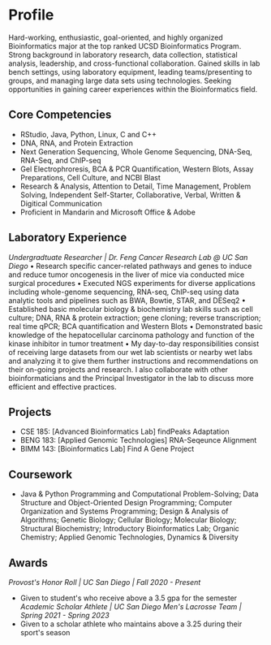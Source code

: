 # Profile
Hard-working, enthusiastic, goal-oriented, and highly organized Bioinformatics major at the top ranked UCSD Bioinformatics Program. Strong background in laboratory research, data collection, statistical analysis, leadership, and cross-functional collaboration. Gained skills in lab bench settings, using laboratory equipment, leading teams/presenting to groups, and managing large data sets using technologies. Seeking opportunities in gaining career experiences within the Bioinformatics field.
## Core Competencies
- RStudio, Java, Python, Linux, C and C++
- DNA, RNA, and Protein Extraction
- Next Generation Sequencing, Whole Genome Sequencing, DNA-Seq, RNA-Seq, and ChIP-seq
- Gel Electrophroresis, BCA & PCR Quantification, Western Blots, Assay Preparations, Cell Culture, and NCBI Blast
- Research & Analysis, Attention to Detail, Time Management, Problem Solving, Independent Self-Starter, Collaborative, Verbal, Written & Digitical Communication
- Proficient in Mandarin and Microsoft Office & Adobe
## Laboratory Experience
*Undergradtuate Researcher | Dr. Feng Cancer Research Lab @ UC San Diego*
• Research specific cancer-related pathways and genes to induce and reduce tumor oncogenesis in the liver of mice via
conducted mice surgical procedures
• Executed NGS experiments for diverse applications including whole-genome sequencing, RNA-seq, ChIP-seq using
data analytic tools and pipelines such as BWA, Bowtie, STAR, and DESeq2
• Established basic molecular biology & biochemistry lab skills such as cell culture; DNA, RNA & protein extraction; gene
cloning; reverse transcription; real time qPCR; BCA quantification and Western Blots
• Demonstrated basic knowledge of the hepatocellular carcinoma pathology and function of the kinase inhibitor in tumor
 treatment
• My day-to-day responsibilities consist of receiving large datasets from our wet lab scientists or nearby wet labs and analyzing it to give them further instructions and recommendations on their on-going projects and research. I also collaborate with other bioinformaticians and the Principal Investigator in the lab to discuss more efficient and effective practices.
## Projects
- CSE 185: [Advanced Bioinformatics Lab] findPeaks Adaptation
- BENG 183: [Applied Genomic Technologies] RNA-Seqeunce Alignment
- BIMM 143: [Bioinformatics Lab] Find A Gene Project
## Coursework
- Java & Python Programming and Computational Problem-Solving; Data Structure and Object-Oriented Design Programming; Computer Organization and Systems Programming; Design & Analysis of Algorithms; Genetic Biology; Cellular Biology; Molecular Biology; Structural Biochemistry; Introductory Bioinformatics Lab; Organic Chemistry; Applied Genomic Technologies, Dynamics & Diversity
## Awards
*Provost's Honor Roll | UC San Diego | Fall 2020 - Present*
  - Given to student's who receive above a 3.5 gpa for the semester
*Academic Scholar Athlete | UC San Diego Men's Lacrosse Team | Spring 2021 - Spring 2023*
  - Given to a scholar athlete who maintains above a 3.25 during their sport's season

